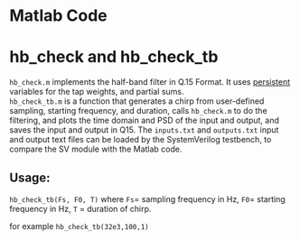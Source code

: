 # Matlab Code

# hb_check and hb_check_tb

`hb_check.m` implements the half-band filter in Q.15 Format.  It uses [persistent](https://www.mathworks.com/help/matlab/ref/persistent.html) variables for the tap weights, and partial sums.  
`hb_check_tb.m` is a function that generates a chirp from user-defined sampling, starting frequency, and duration, calls `hb_check.m` to do the filtering, and plots the time domain and PSD of the input and output, and saves the input and output in Q15.  The `inputs.txt` and `outputs.txt` input and output text files can be loaded by the SystemVerilog testbench, to compare the SV module with the Matlab code.  
## Usage:

`hb_check_tb(Fs, F0, T)` 
where `Fs`= sampling frequency in Hz, `F0`= starting frequency in Hz, `T` = duration of chirp.

for example `hb_check_tb(32e3,100,1)`

